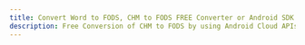 ---title: Convert Word to FODS, CHM to FODS FREE Converter or Android SDKdescription: Free Conversion of CHM to FODS by using Android Cloud APIs & SDKs. Also Create, Edit & Render Microsoft Word & OpenOffice documents in the Cloud.---